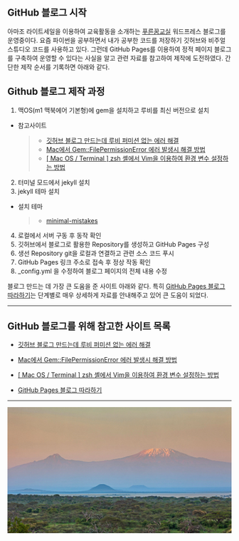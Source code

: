 

## GitHub 블로그 시작

아마조 라이트세일을 이용하여 교육활동을 소개하는 [푸른꿈교실](https://han-sr.com) 워드프레스 블로그를 운영중이다.
요즘 파이썬을 공부하면서 내가 공부한 코드를 저장하기 깃허브와 비주얼 스튜디오 코드를 사용하고 있다.
그런데 GitHub Pages를 이용하여 정적 페이지 블로그를 구축하여 운영할 수 있다는 사실을 알고 관련 자료를 참고하여 제작에 도전하였다.
간단한 제작 순서를 기록하면 아래와 같다.

## Github 블로그 제작 과정

1. 맥OS(m1 맥북에어 기본형)에 gem을 설치하고 루비를 최신 버전으로 설치
  - 참고사이트 
    > - [깃허브 블로그 만드는데 루비 퍼미션 없는 에러 해결](https://so-es-immer.tistory.com/entry/%EA%B9%83%ED%97%88%EB%B8%8C-%EB%B8%94%EB%A1%9C%EA%B7%B8-%EB%A7%8C%EB%93%9C%EB%8A%94%EB%8D%B0-%EB%A3%A8%EB%B9%84-%ED%8D%BC%EB%AF%B8%EC%85%98-%EC%97%86%EB%8A%94-%EC%97%90%EB%9F%AC-%ED%95%B4%EA%B2%B0 )
    > - [Mac에서 Gem::FilePermissionError 에러 발생시 해결 방법](https://jojoldu.tistory.com/288)
    > - [[ Mac OS / Terminal ] zsh 셸에서 Vim을 이용하여 환경 변수 설정하는 방법](https://d-dual.tistory.com/8)
2. 터미널 모드에서 jekyll 설치
3. jekyll 테마 설치
  - 설치 테마
    > - [minimal-mistakes](https://github.com/mmistakes/minimal-mistakes)
4. 로컬에서 서버 구동 후 동작 확인
5. 깃허브에서 블로그로 활용한 Repository를 생성하고 GitHub Pages 구성
6. 생선 Repository git을 로컬과 연결하고 관련 소스 코드 푸시
7. GitHub Pages 링크 주소로 접속 후 정상 작동 확인
8. _config.yml 을 수정하여 블로그 페이지의 전체 내용 수정

블로그 만드는 데 가장 큰 도움을 준 사이트 아래와 같다.
특히 [GitHub Pages 블로그 따라하기](https://devinlife.com/howto/)는 단계별로 매우 상세하게 자료를 안내해주고 있어 큰 도움이 되었다.


---
## GitHub 블로그를 위해 참고한 사이트 목록
- [깃허브 블로그 만드는데 루비 퍼미션 없는 에러 해결](https://so-es-immer.tistory.com/entry/%EA%B9%83%ED%97%88%EB%B8%8C-%EB%B8%94%EB%A1%9C%EA%B7%B8-%EB%A7%8C%EB%93%9C%EB%8A%94%EB%8D%B0-%EB%A3%A8%EB%B9%84-%ED%8D%BC%EB%AF%B8%EC%85%98-%EC%97%86%EB%8A%94-%EC%97%90%EB%9F%AC-%ED%95%B4%EA%B2%B0 )

- [Mac에서 Gem::FilePermissionError 에러 발생시 해결 방법](https://jojoldu.tistory.com/288)

- [[ Mac OS / Terminal ] zsh 셸에서 Vim을 이용하여 환경 변수 설정하는 방법](https://d-dual.tistory.com/8)

- [GitHub Pages 블로그 따라하기](https://devinlife.com/howto/)

---

![배경사진](/assets/img/KilimanjaroMawenzi_ROW12001033920_1366x768.jpg)


